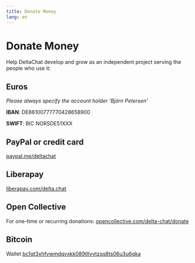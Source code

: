 ```yaml
---
title: Donate Money
lang: en
---
```


# Donate Money

Help DeltaChat develop and grow as an independent project serving the people who use it:

## Euros

*Please always specify the account holder 'Björn Petersen'*

__IBAN__: DE86100777770428658900

__SWIFT__: BIC NORSDE51XXX

## PayPal or credit card

[paypal.me/deltachat](https://paypal.me/deltachat/20)

## Liberapay

[liberapay.com/delta.chat](https://liberapay.com/delta.chat/)

## Open Collective

For one-time or recurring donations: [opencollective.com/delta-chat/donate](https://opencollective.com/delta-chat/donate)

## Bitcoin

Wallet [bc1qt3xhfvwmdqvxkk089tllvvtzqs8ts06u3u6qka](bitcoin:bc1qt3xhfvwmdqvxkk089tllvvtzqs8ts06u3u6qka)

